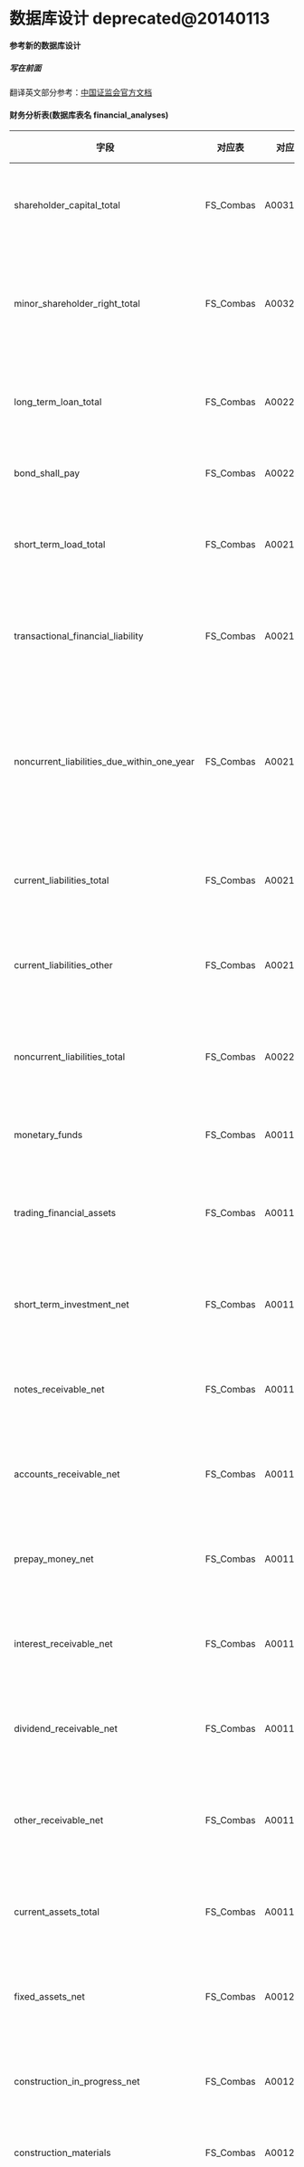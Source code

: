 数据库设计 deprecated@20140113
===

__参考新的数据库设计__

##### 写在前面
翻译英文部分参考：[中国证监会官方文档](http://www.csrc.gov.cn/pub/newsite/xxfw/ch/)

#### 财务分析表(数据库表名 financial_analyses) 

字段 | 对应表 | 对应字段 | 含义 | _问题?_
--- | --- | --- | --- | ---
shareholder_capital_total | FS_Combas | A003100000 | 股东资本合计 | #1
minor_shareholder_right_total | FS_Combas | A003200000 | 少数股东权益合计 | #2
long_term_loan_total | FS_Combas | A002201000 | 长期借款合计 |    
bond_shall_pay | FS_Combas | A002203000 | 应付债券 |   
short_term_load_total | FS_Combas | A002101000 | 短期借款合计 |   
transactional_financial_liability | FS_Combas | A002105000 | 交易性金融负债 |   
noncurrent_liabilities_due_within_one_year | FS_Combas | A002125000 | 一年内到期的非流动负债 |   
current_liabilities_total | FS_Combas | A002100000 | 流动负债合计 |   
current_liabilities_other | FS_Combas | A002126000 | 其他流动负债 |   
noncurrent_liabilities_total | FS_Combas | A002200000 | 非流动负债合计 |     
monetary_funds | FS_Combas | A001101000 | 货币资金 |  
trading_financial_assets | FS_Combas | A001107000 | 交易性金融资产 |  
short_term_investment_net | FS_Combas | A001109000 | 短期投资净额 |  
notes_receivable_net | FS_Combas | A001110000 | 应收票据净额 |  
accounts_receivable_net | FS_Combas | A001111000 | 应收账款净额 |  
prepay_money_net | FS_Combas | A001112000 | 预付款项净额 |  
interest_receivable_net | FS_Combas | A001119000 | 应收利息净额 |  
dividend_receivable_net | FS_Combas | A001120000 | 应收股息净额 |  
other_receivable_net | FS_Combas | A001121000 | 其他应收款净额 |  
current_assets_total | FS_Combas | A001100000 | 流动资产合计 |  
fixed_assets_net | FS_Combas | A001212000 | 固定资产净额 |  
construction_in_progress_net | FS_Combas | A001213000 | 在建工程净额 |  
construction_materials | FS_Combas | A001214000 | 工程物资 |  
disposal_of_fixed_assets | FS_Combas | A001215000 | 固定资产清理 |  
productive_biological_assets_net | FS_Combas | A001216000 | 生产性生物资产净额 |  
oil_and_gas_assets_net | FS_Combas | A001217000 | 油气资产净额 |  
immaterial_assets_net | FS_Combas | A001218000 | 无形资产净额 |  
exploit_expenses | FS_Combas | A001219000 | 开发支出 |  
goodwill_net | FS_Combas | A001220000 | 商誉净额 |  
long_term_prepaid_expenses | FS_Combas | A001221000 | 长期待摊费用 |  
deferred_income_tax_assets | FS_Combas | A001222000 | 递延所得税资产 |  
other_noncurrent_assets | FS_Combas | A001223000 | 其他非流动资产 |  
available_for_sale_financial_assets_net | FS_Combas | A001202000 | 可供出售金融资产净额 |  
held_to_maturity_investments_net | FS_Combas | A001203000 | 持有至到期投资净额 |  
long_term_receivables_net | FS_Combas | A001204000 | 长期应收款净额 |  
long_term_equity_investment_net | FS_Combas | A001205000 | 长期股权投资净额 |  
long_term_creditors_right_investments_net | FS_Combas | A001206000 | 长期债权投资净额 |  
long_term_investments_net | FS_Combas | A001207000 | 长期投资净额 |  
investment_properties_net | FS_Combas | A001211000 | 投资性房地产净额 |  

####问题： 

1. A0003100000有两种说法？
  * 股东资本合计
  * 归属母公司所有者权益合计
2. 权益该如何翻译? 这里简单翻译成了 _right_
3. <span style="color: red"> !!! A002101000 A002105000 A002105000 A002201000 A002203000 __文档中为什么出现两次?__</span>

#### 营业分析表(数据库表名 operating_analyses) 

字段 | 对应表 | 对应字段 | 含义 | _问题?_
--- | --- | --- | --- | ---
total_operating_income | FS_Comins | B001100000 | 营业总收入 |  
operating_profit | FS_Comins | B001300000 | 营业利润 |  
net_profit | FS_Comins | B002000000 | 净利润 |    
operating_profit_rate | FR_T4 | T40900 | 营业利润率 |   

#### 现金流量表(数据库表名 current_flows) 

字段 | 对应表 | 对应字段 | 含义 | _问题?_
--- | --- | --- | --- | ---
operating_generated_current_net | FS_Comscfd | C001000000 | 营业活动产生的现金流量净额 |  
investment_generated_current_net | FS_Comscfd | C002000000 | 投资活动产生的现金流量净额 |  
finaning_generated_current_net | FS_Comscfd | C003000000 | 筹资活动产生的现金流量净额 |    
fix_immaterial_other_payed_cash | FS_Comscfd | C002006000 | 构建固定资产无形资产和其他长期资产支付的现金 | 



